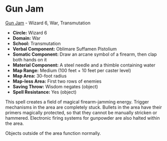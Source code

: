 # Gun Jam

[Gun Jam](/Magic/G/GunJam.md) - Wizard 6, War, Transmutation

- **Circle:** Wizard 6
- **Domain:** War
- **School:** Transmutation
- **Verbal Component:** Oblimare Suffamen Pistolium
- **Somatic Component:** Draw an arcane symbol of a firearm, then clap both hands on it
- **Material Component:** A steel needle and a thimble containing water
- **Map Range:** Medium (100 feet + 10 feet per caster level)
- **Map Area:** 30-foot radius
- **Map-less Area:** First two rows of enemies
- **Saving Throw:** Wisdom negates (object)
- **Spell Resistance:** Yes (object)

This spell creates a field of magical firearm-jamming energy. Trigger mechanisms in the area are completely stuck. Bullets in the area have their primers magically protected, so that they cannot be manually stricken or hammered. Electronic firing systems for gunpowder are also halted within the area.

Objects outside of the area function normally.
